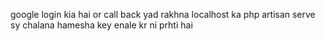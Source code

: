 google login kia hai or call back yad rakhna localhost ka php artisan serve sy chalana hamesha
key enale kr ni prhti hai
